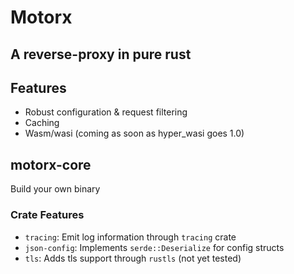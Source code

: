 # Motorx

## A reverse-proxy in pure rust

## Features

- Robust configuration & request filtering
- Caching
- Wasm/wasi (coming as soon as hyper_wasi goes 1.0)

## motorx-core

Build your own binary

### Crate Features

- `tracing`: Emit log information through `tracing` crate
- `json-config`: Implements `serde::Deserialize` for config structs
- `tls`: Adds tls support through `rustls` (not yet tested)
